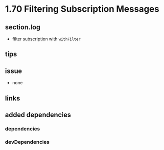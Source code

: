# 1.70 Filtering Subscription Messages

## section.log

- filter subscription with `withFilter`

## tips

## issue

- none

## links

## added dependencies

### dependencies

### devDependencies
